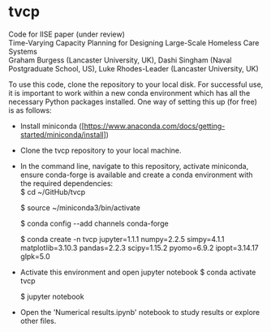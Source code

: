 # tvcp
Code for IISE paper (under review)  
Time-Varying Capacity Planning for Designing Large-Scale Homeless Care Systems  
Graham Burgess (Lancaster University, UK), Dashi Singham (Naval Postgraduate School, US), Luke Rhodes-Leader (Lancaster University, UK)  

To use this code, clone the repository to your local disk. For successful use, it is important to work within a new conda environment which has all the necessary Python packages installed.
One way of setting this up (for free) is as follows: 
- Install miniconda ([https://www.anaconda.com/docs/getting-started/miniconda/install])  
- Clone the tvcp repository to your local machine.  
- In the command line, navigate to this repository, activate miniconda, ensure conda-forge is available and create a conda environment with the required dependencies:   
  $ cd ~/GitHub/tvcp
  
  $ source ~/miniconda3/bin/activate
  
  $ conda config --add channels conda-forge

  $ conda create -n tvcp jupyter=1.1.1 numpy=2.2.5 simpy=4.1.1 matplotlib=3.10.3 pandas=2.2.3 scipy=1.15.2 pyomo=6.9.2 ipopt=3.14.17 glpk=5.0
  
- Activate this environment and open jupyter notebook
  $ conda activate tvcp
  
  $ jupyter notebook
  
- Open the 'Numerical results.ipynb' notebook to study results or explore other files.
